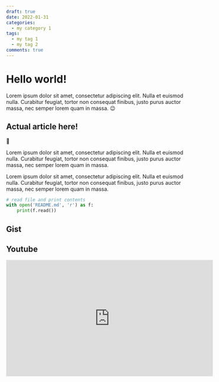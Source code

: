 ```yaml
---
draft: true 
date: 2022-01-31
categories:
  - my category 1
tags:
  - my tag 1
  - my tag 2
comments: true
---
```


# Hello world!

Lorem ipsum dolor sit amet, consectetur adipiscing elit. Nulla et euismod
nulla. Curabitur feugiat, tortor non consequat finibus, justo purus auctor
massa, nec semper lorem quam in massa. :wink:

<!-- more -->


## Actual article here!

:sunflower:

Lorem ipsum dolor sit amet, consectetur adipiscing elit. Nulla et euismod
nulla. Curabitur feugiat, tortor non consequat finibus, justo purus auctor
massa, nec semper lorem quam in massa.

Lorem ipsum dolor sit amet, consectetur adipiscing elit. Nulla et euismod
nulla. Curabitur feugiat, tortor non consequat finibus, justo purus auctor
massa, nec semper lorem quam in massa.

```python
# read file and print contents
with open('README.md', 'r') as f:
    print(f.read())
```

## Gist

<script src="https://gist.github.com/bstrand/e4da9e9ecdd7b53da6550c29a4f4b355.js"></script>

## Youtube

<iframe width="560" height="315" src="https://www.youtube.com/embed/ihFoFqvZhCM" title="YouTube video player" frameborder="0" allow="accelerometer; autoplay; clipboard-write; encrypted-media; gyroscope; picture-in-picture; web-share" allowfullscreen></iframe>